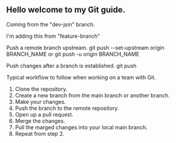 ## Hello welcome to my Git guide.
Coming from the "dev-jsm" branch.

I'm adding this from "feature-branch"


Push a remote branch upstream.
git push --set-upstream origin BRANCH_NAME
or 
git push -u origin BRANCH_NAME

Push changes after a branch is established.
git push


Typical workflow to follow when working on a team with Git.
1. Clone the repository.
2. Create a new branch from the main branch or another branch.
3. Make your changes.
4. Push the branch to the remote repository.
5. Open up a pull request. 
6. Merge the changes.
7. Pull the marged changes into your local main branch.
8. Repeat from step 2.
